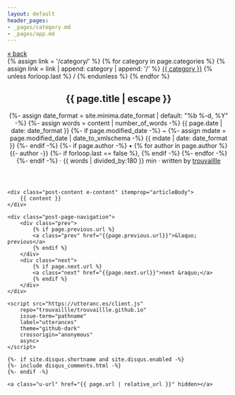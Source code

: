 ```yaml
---
layout: default
header_pages:
- _pages/category.md
- _pages/app.md
---
```

<article class="post h-entry" itemscope itemtype="http://schema.org/BlogPosting">
    <div class="prev">
        <a class="prev" href="/">&laquo; back</a>
    </div>
    <div class="post-categories">
        {% assign link = '/category/' %}
        {% for category in page.categories %}
        {% assign link = link | append: category | append: '/' %}
        <span class="link">
            <a href={{link}}>{{ category }}</a>
        </span>
        {% unless forloop.last %}
        <span class="divider">/</span>
        {% endunless %}
        {% endfor %}
        <br/>
    </div>
    <header class="post-header">
        <h1 class="post-title p-name" itemprop="name headline">{{ page.title | escape }}</h1>
        <p class="post-meta">
            {%- assign date_format = site.minima.date_format | default: "%b %-d, %Y" -%}
            {%- assign words = content | number_of_words -%}
            <time class="dt-published" datetime="{{ page.date | date_to_xmlschema }}" itemprop="datePublished">
                {{ page.date | date: date_format }}
            </time>
            {%- if page.modified_date -%}
            ~
            {%- assign mdate = page.modified_date | date_to_xmlschema -%}
            <time class="dt-modified" datetime="{{ mdate }}" itemprop="dateModified">
                {{ mdate | date: date_format }}
            </time>
            {%- endif -%}
            {%- if page.author -%}
            • {% for author in page.author %}
            <span itemprop="author" itemscope itemtype="http://schema.org/Person">
                <span class="p-author h-card" itemprop="name">
                    {{- author -}}
                </span>
            </span>
            {%- if forloop.last == false %}, {% endif -%}
            {%- endfor -%}
            {%- endif -%}
            &middot; {{ words | divided_by:180 }} min &middot; written by <a href="https://github.com/trouvaillle">trouvaillle</a>
        </p>
    </header>

    <div class="post-content e-content" itemprop="articleBody">
        {{ content }}
    </div>
    
    <div class="post-page-navigation">
        <div class="prev">
            {% if page.previous.url %}
            <a class="prev" href="{{page.previous.url}}">&laquo; previous</a>
            {% endif %}
        </div>
        <div class="next">
            {% if page.next.url %}
            <a class="next" href="{{page.next.url}}">next &raquo;</a>
            {% endif %}
        </div>
    </div>

    <script src="https://utteranc.es/client.js"
        repo="trouvaillle/trouvaillle.github.io"
        issue-term="pathname"
        label="utterances"
        theme="github-dark"
        crossorigin="anonymous"
        async>
    </script>

    {%- if site.disqus.shortname and site.disqus.enabled -%}
    {%- include disqus_comments.html -%}
    {%- endif -%}

    <a class="u-url" href="{{ page.url | relative_url }}" hidden></a>
</article>